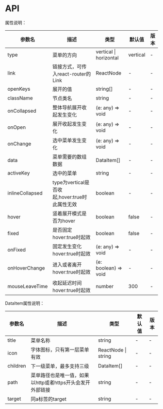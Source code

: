 # API

属性说明：

|参数名|描述|类型|默认值|版本|
|---|---|---|---|---|
|type|菜单的方向|vertical \| horizontal|vertical|-|
|link|链接方式，可传入react-router的Link|ReactNode|-|-|
|openKeys|展开的值|string[]|-|-|
|className|节点类名|string|-|-|
|onCollapsed|整体导航展开收起发生变化|(e: any) => void|-|-|
|onOpen|展开收起发生变化|(e: any) => void|-|-|
|onChange|选中菜单发生变化|(e: any) => void|-|-|
|data|菜单需要的数组数据|DataItem[]|-|-|
|activeKey|选中的菜单|string|-|-|
|inlineCollapsed|type为vertical是否收起,hover:true时此属性无效|boolean|-|-|
|hover|竖着展开模式是否为hover|boolean|false|-|
|fixed|是否固定hover:true时起效|boolean|false|-|
|onFixed|固定发生变化 hover:true时起效|(e: any) => void|-|-|
|onHoverChange|进入或者离开 hover:true时起效|(e: boolean) => void|-|-|
|mouseLeaveTime|收起延迟时间 hover:true时起效|number|300|-|

DataItem属性说明：

|参数名|描述|类型|默认值|版本|
|---|---|---|---|---|
|title|菜单名称|string|-|-|
|icon|字体图标，只有第一层菜单有效|ReactNode \| string|-|-|
|children|下一级菜单，最多支持三级|DataItem[]|-|-|
|path|菜单路径也是唯一值，如果以http或者https开头会发开外部链接|string|-|-|
|target|同a标签的target|string|-|-|

